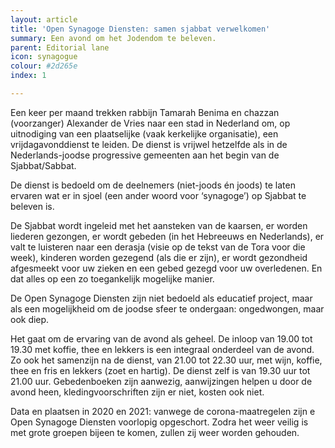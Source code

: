 ```yaml
---
layout: article
title: 'Open Synagoge Diensten: samen sjabbat verwelkomen'
summary: Een avond om het Jodendom te beleven.
parent: Editorial lane
icon: synagogue
colour: #2d265e
index: 1

---
```

Een keer per maand trekken rabbijn Tamarah Benima en chazzan (voorzanger) Alexander de Vries naar een stad in Nederland om, op uitnodiging van een plaatselijke (vaak kerkelijke organisatie), een vrijdagavonddienst te leiden. De dienst is vrijwel hetzelfde als in de Nederlands-joodse progressive gemeenten aan het begin van de Sjabbat/Sabbat.

De dienst is bedoeld om de deelnemers (niet-joods én joods) te laten ervaren wat er in sjoel (een ander woord voor ‘synagoge’) op Sjabbat te beleven is.

De Sjabbat wordt ingeleid met het aansteken van de kaarsen, er worden liederen gezongen, er wordt gebeden (in het Hebreeuws en Nederlands), er valt te luisteren naar een derasja (visie op de tekst van de Tora voor die week), kinderen worden gezegend (als die er zijn), er wordt gezondheid afgesmeekt voor uw zieken en een gebed gezegd voor uw overledenen. En dat alles op een zo toegankelijk mogelijke manier.

De Open Synagoge Diensten zijn niet bedoeld als educatief project, maar als een mogelijkheid om de joodse sfeer te ondergaan: ongedwongen, maar ook diep.

Het gaat om de ervaring van de avond als geheel. De inloop van 19.00 tot 19.30 met koffie, thee en lekkers is een integraal onderdeel van de avond. Zo ook het samenzijn na de dienst, van 21.00 tot 22.30 uur, met wijn, koffie, thee en fris en lekkers (zoet en hartig). De dienst zelf is van 19.30 uur tot 21.00 uur. Gebedenboeken zijn aanwezig, aanwijzingen helpen u door de avond heen, kledingvoorschriften zijn er niet, kosten ook niet.

Data en plaatsen in 2020 en 2021: vanwege de corona-maatregelen zijn e Open Synagoge Diensten voorlopig opgeschort. Zodra het weer veilig is met grote groepen bijeen te komen, zullen zij weer worden gehouden.